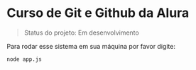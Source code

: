 # Curso de Git e Github da Alura

> Status do projeto: Em desenvolvimento

Para rodar esse sistema em sua máquina por favor digite:

```
node app.js
```
